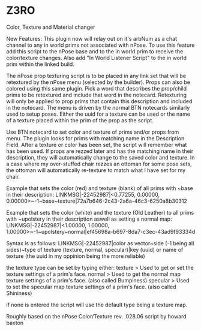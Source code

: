 # Z3RO
Color, Texture and Material changer

        
New Features:
This plugin now will relay out on it's arbNum as a chat channel to any in world prims not associated with nPose.  To use this feature add this script to the nPose base and to the in world prim to receive the color/texture changes.  Also add "In World Listener Script" to the in world prim within the linked build.

   
The nPose prop texturing script is to be placed in any link set that will be retextured by the nPose menu (selected by the builder).  Props can also be colored using this same plugin.  Pick a word that describes the prop/child prims to be retextured and include that word in the notecard.  Retexturing will only be applied to prop prims that contain this description and included in the notecard.  The menu is driven by the normal BTN notecards similarly used to setup poses.  Either the uuid for a texture can be used or the name of a texture placed within the prim of the prop as the script.
 
Use BTN notecard to set color and texture of prims and/or props from menu. The plugin looks for prims with matching name in the Description Field.
After a texture or color has been set, the script will remember what has been used.  If props are rezzed later and has the matching name in their description, they will automatically change to the saved color and texture.  In a case where my over-stuffed chair rezzes an ottoman for some pose sets, the ottoman will automatically re-texture to match what I have set for my chair.


        
Example that sets the color (red) and texture (blank) of all prims with ~base in their description:
        LINKMSG|-22452987|<0.77255, 0.00000, 0.00000>~-1~base~texture|72a7b646-2c43-2a6a-46c3-6250a8b30312
        
Example that sets the color (white) and the texture (Old Leather) to all prims with ~upolstery in their description aswell as setting a normal map:
        LINKMSG|-22452987|<1.00000, 1.00000, 1.00000>~-1~upolstery~normal|ef45698a-b697-8da7-c3ec-43ad9f93334d
        
        
Syntax is as follows:
        LINKMSG|-22452987|color as vector~side (-1 being all sides)~type of texture (texture, normal, specular)|key (uuid) or name of texture (the uuid in my oppinion being the more reliable)

the texture type can be set by typing either: 
        texture         > Used to get or set the texture settings of a prim's face. 
        normal          > Used to get the normal map texture settings of a prim's face. (also called Bumpiness)
        specular        > Used to set the specular map texture settings of a prim's face. (also called Shininess)
        
if none is entered the script will use the default type being a texture map.


Roughly based on the nPose Color/Texture rev. .028.06 script by howard baxton
